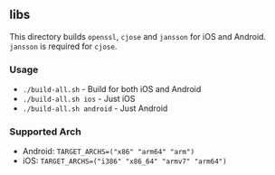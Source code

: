 ## libs

This directory builds `openssl`, `cjose` and `jansson` for iOS and Android.
`jansson` is required for `cjose`.

### Usage

* `./build-all.sh` - Build for both iOS and Android
* `./build-all.sh ios` - Just iOS
* `./build-all.sh android` - Just Android


### Supported Arch

* Android: `TARGET_ARCHS=("x86" "arm64" "arm")`
* iOS: `TARGET_ARCHS=("i386" "x86_64" "armv7" "arm64")`
